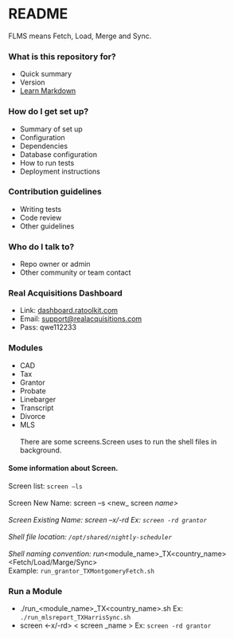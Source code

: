 # README #

FLMS means Fetch, Load, Merge and Sync.

### What is this repository for? ###

* Quick summary
* Version
* [Learn Markdown](https://bitbucket.org/tutorials/markdowndemo)

### How do I get set up? ###

* Summary of set up
* Configuration
* Dependencies
* Database configuration
* How to run tests
* Deployment instructions

### Contribution guidelines ###

* Writing tests
* Code review
* Other guidelines

### Who do I talk to? ###

* Repo owner or admin
* Other community or team contact

### Real Acquisitions Dashboard ###
- Link:  [dashboard.ratoolkit.com](http://dashboard.ratoolkit.com/)
- Email: support@realacquisitions.com
- Pass: qwe112233

### Modules ###
-	CAD
-	Tax
-	Grantor
-	Probate
-	Linebarger
-	Transcript
-	Divorce
-	MLS <br /> <br />
There are some screens.Screen uses to run the shell files in background. <br />
#### Some information about Screen. <br />
 Screen list: `screen –ls` <br />  
 Screen New Name: screen –s <new_ screen _name> <br />  
 Screen Existing Name: screen –x/-rd <screen _name>  Ex: `screen -rd grantor` <br />  
 Shell file location: `/opt/shared/nightly-scheduler` <br />  
 Shell naming convention: run_<module_name>_TX<country_name><Fetch/Load/Marge/Sync> <br /> 
 Example: `run_grantor_TXMontgomeryFetch.sh` <br />  

### Run a Module ###

*	./run_<module_name>_TX<country_name><FLMS>.sh
	Ex: `./run_mlsreport_TXHarrisSync.sh`
*	screen <-x/-rd> < screen _name >
	Ex: `screen -rd grantor`
	




